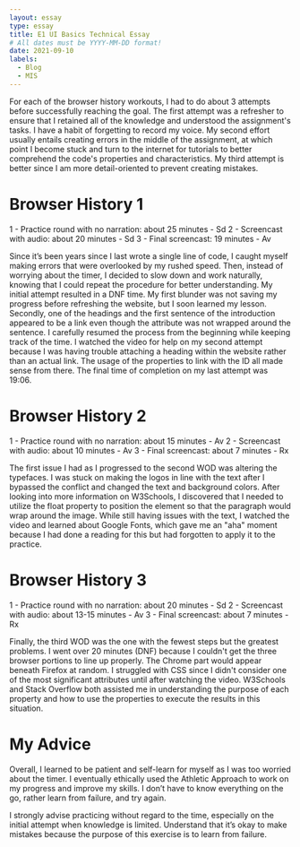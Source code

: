 ```yaml
---
layout: essay
type: essay
title: E1 UI Basics Technical Essay
# All dates must be YYYY-MM-DD format!
date: 2021-09-10
labels:
  - Blog
  - MIS
---
```


For each of the browser history workouts, I had to do about 3 attempts before successfully reaching the goal. The first attempt was a refresher to ensure that I retained all of the knowledge and understood the assignment's tasks. I have a habit of forgetting to record my voice. My second effort usually entails creating errors in the middle of the assignment, at which point I become stuck and turn to the internet for tutorials to better comprehend the code's properties and characteristics. My third attempt is better since I am more detail-oriented to prevent creating mistakes.

# Browser History 1

1 - Practice round with no narration: about 25 minutes - Sd
2 - Screencast with audio: about 20 minutes - Sd
3 - Final screencast: 19 minutes - Av

Since it’s been years since I last wrote a single line of code, I caught myself making errors that were overlooked by my rushed speed. Then, instead of worrying about the timer, I decided to slow down and work naturally, knowing that I could repeat the procedure for better understanding. My initial attempt resulted in a DNF time. My first blunder was not saving my progress before refreshing the website, but I soon learned my lesson. Secondly, one of the headings and the first sentence of the introduction appeared to be a link even though the attribute was not wrapped around the sentence. I carefully resumed the process from the beginning while keeping track of the time. I watched the video for help on my second attempt because I was having trouble attaching a heading within the website rather than an actual link.  The usage of the properties to link with the ID all made sense from there. The final time of completion on my last attempt was 19:06.

# Browser History 2

1 - Practice round with no narration: about 15 minutes - Av
2 - Screencast with audio: about 10 minutes - Av
3 - Final screencast: about 7 minutes - Rx

The first issue I had as I progressed to the second WOD was altering the typefaces. I was stuck on making the logos in line with the text after I bypassed the conflict and changed the text and background colors. After looking into more information on W3Schools, I discovered that I needed to utilize the float property to position the element so that the paragraph would wrap around the image. While still having issues with the text, I watched the video and learned about Google Fonts, which gave me an "aha" moment because I had done a reading for this but had forgotten to apply it to the practice.

# Browser History 3

1 - Practice round with no narration: about 20 minutes - Sd
2 - Screencast with audio: about 13-15 minutes - Av
3 - Final screencast: about 7 minutes - Rx

Finally, the third WOD was the one with the fewest steps but the greatest problems. I went over 20 minutes (DNF) because I couldn't get the three browser portions to line up properly. The Chrome part would appear beneath Firefox at random. I struggled with CSS since I didn't consider one of the most significant attributes until after watching the video. W3Schools and Stack Overflow both assisted me in understanding the purpose of each property and how to use the properties to execute the results in this situation.

# My Advice

Overall, I learned to be patient and self-learn for myself as I was too worried about the timer. I eventually ethically used the Athletic Approach to work on my progress and improve my skills. I don’t have to know everything on the go, rather learn from failure, and try again.

I strongly advise practicing without regard to the time, especially on the initial attempt when knowledge is limited. Understand that it’s okay to make mistakes because the purpose of this exercise is to learn from failure.


